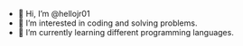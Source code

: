 - 👋 Hi, I’m @hellojr01
- 👀 I’m interested in coding and solving problems.
- 🌱 I’m currently learning different programming languages.

<!---
hellojr01/hellojr01 is a ✨ special ✨ repository because its `README.md` (this file) appears on your GitHub profile.
You can click the Preview link to take a look at your changes.
--->
